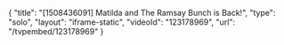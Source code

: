 {
    "title": "[1508436091] Matilda and The Ramsay Bunch is Back!",
    "type": "solo",
    "layout": "iframe-static",
    "videoId": "123178969",
    "url": "\/tvpembed\/123178969"
}